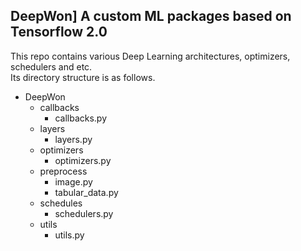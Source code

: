 DeepWon] A custom ML packages based on Tensorflow 2.0
-----------------------------------------------------

This repo contains various Deep Learning architectures, optimizers, schedulers and etc.   
Its directory structure is as follows.
* DeepWon
    * callbacks
        * callbacks.py
    * layers
        * layers.py
    * optimizers
        * optimizers.py
    * preprocess
        * image.py
        * tabular_data.py
    * schedules
        * schedulers.py
    * utils
        * utils.py
